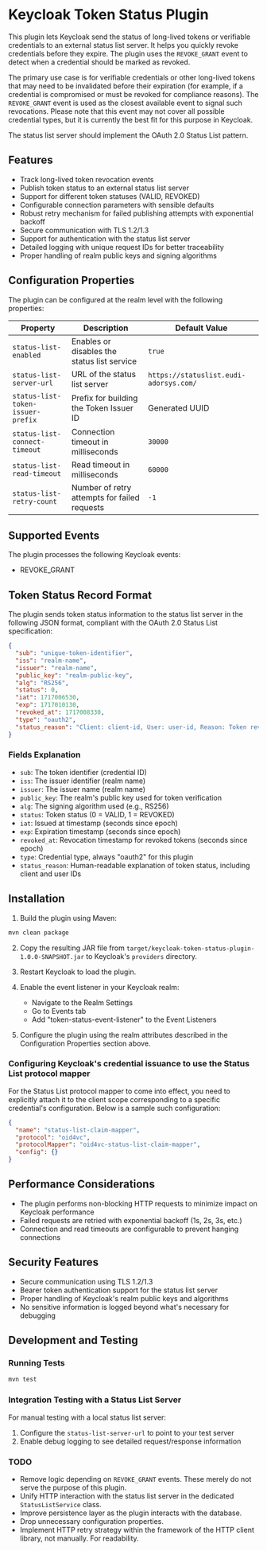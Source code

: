 # Keycloak Token Status Plugin

This plugin lets Keycloak send the status of long-lived tokens or verifiable credentials to an external status list
server. It helps you quickly revoke credentials before they expire. The plugin uses the `REVOKE_GRANT` event to detect
when a credential should be marked as revoked.

The primary use case is for verifiable credentials or other long-lived tokens that may need to be invalidated before
their expiration (for example, if a credential is compromised or must be revoked for compliance reasons). The
`REVOKE_GRANT` event is used as the closest available event to signal such revocations. Please note that this event may
not cover all possible credential types, but it is currently the best fit for this purpose in Keycloak.

The status list server should implement the OAuth 2.0 Status List pattern.

## Features

- Track long-lived token revocation events
- Publish token status to an external status list server
- Support for different token statuses (VALID, REVOKED)
- Configurable connection parameters with sensible defaults
- Robust retry mechanism for failed publishing attempts with exponential backoff
- Secure communication with TLS 1.2/1.3
- Support for authentication with the status list server
- Detailed logging with unique request IDs for better traceability
- Proper handling of realm public keys and signing algorithms

## Configuration Properties

The plugin can be configured at the realm level with the following properties:

| Property                          | Description                                  | Default Value                          |
|-----------------------------------|----------------------------------------------|----------------------------------------|
| `status-list-enabled`             | Enables or disables the status list service  | `true`                                 |
| `status-list-server-url`          | URL of the status list server                | `https://statuslist.eudi-adorsys.com/` |
| `status-list-token-issuer-prefix` | Prefix for building the Token Issuer ID      | Generated UUID                         |
| `status-list-connect-timeout`     | Connection timeout in milliseconds           | `30000`                                |
| `status-list-read-timeout`        | Read timeout in milliseconds                 | `60000`                                |
| `status-list-retry-count`         | Number of retry attempts for failed requests | `-1`                                   |

## Supported Events

The plugin processes the following Keycloak events:

- REVOKE_GRANT

## Token Status Record Format

The plugin sends token status information to the status list server in the following JSON format, compliant with the
OAuth 2.0 Status List specification:

```json
{
  "sub": "unique-token-identifier",
  "iss": "realm-name",
  "issuer": "realm-name",
  "public_key": "realm-public-key",
  "alg": "RS256",
  "status": 0,
  "iat": 1717006530,
  "exp": 1717010130,
  "revoked_at": 1717008330,
  "type": "oauth2",
  "status_reason": "Client: client-id, User: user-id, Reason: Token revoked"
}
```

### Fields Explanation

- `sub`: The token identifier (credential ID)
- `iss`: The issuer identifier (realm name)
- `issuer`: The issuer name (realm name)
- `public_key`: The realm's public key used for token verification
- `alg`: The signing algorithm used (e.g., RS256)
- `status`: Token status (0 = VALID, 1 = REVOKED)
- `iat`: Issued at timestamp (seconds since epoch)
- `exp`: Expiration timestamp (seconds since epoch)
- `revoked_at`: Revocation timestamp for revoked tokens (seconds since epoch)
- `type`: Credential type, always "oauth2" for this plugin
- `status_reason`: Human-readable explanation of token status, including client and user IDs

## Installation

1. Build the plugin using Maven:

```bash
mvn clean package
```

2. Copy the resulting JAR file from `target/keycloak-token-status-plugin-1.0.0-SNAPSHOT.jar` to Keycloak's `providers`
   directory.

3. Restart Keycloak to load the plugin.

4. Enable the event listener in your Keycloak realm:
    - Navigate to the Realm Settings
    - Go to Events tab
    - Add "token-status-event-listener" to the Event Listeners

5. Configure the plugin using the realm attributes described in the Configuration Properties section above.

### Configuring Keycloak's credential issuance to use the Status List protocol mapper

For the Status List protocol mapper to come into effect, you need to explicitly attach it to the client scope
corresponding to a specific credential's configuration. Below is a sample such configuration:

```json
{
  "name": "status-list-claim-mapper",
  "protocol": "oid4vc",
  "protocolMapper": "oid4vc-status-list-claim-mapper",
  "config": {}
}
```

## Performance Considerations

- The plugin performs non-blocking HTTP requests to minimize impact on Keycloak performance
- Failed requests are retried with exponential backoff (1s, 2s, 3s, etc.)
- Connection and read timeouts are configurable to prevent hanging connections

## Security Features

- Secure communication using TLS 1.2/1.3
- Bearer token authentication support for the status list server
- Proper handling of Keycloak's realm public keys and algorithms
- No sensitive information is logged beyond what's necessary for debugging

## Development and Testing

### Running Tests

```bash
mvn test
```

### Integration Testing with a Status List Server

For manual testing with a local status list server:

1. Configure the `status-list-server-url` to point to your test server
2. Enable debug logging to see detailed request/response information

### TODO

- Remove logic depending on `REVOKE_GRANT` events. These merely do not serve the purpose of this plugin.
- Unify HTTP interaction with the status list server in the dedicated `StatusListService` class.
- Improve persistence layer as the plugin interacts with the database.
- Drop unnecessary configuration properties.
- Implement HTTP retry strategy within the framework of the HTTP client library, not manually. For readability.
